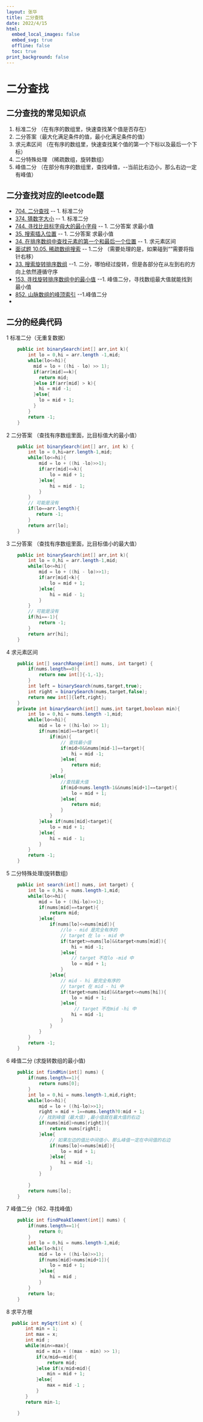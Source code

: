 ```yaml
---
layout: 张华
title: 二分查找
date: 2022/4/15
html:
  embed_local_images: false
  embed_svg: true
  offline: false
  toc: true
print_background: false
---
```


# 二分查找

## 二分查找的常见知识点

1. 标准二分 （在有序的数组里，快速查找某个值是否存在）
2. 二分答案（最大化满足条件的值，最小化满足条件的值）
3. 求元素区间 （在有序的数组里，快速查找某个值的第一个下标以及最后一个下标）
4. 二分特殊处理 （稀疏数组，旋转数组）
5. 峰值二分 （在部分有序的数组里，查找峰值，--当前比右边小，那么右边一定有峰值）


## 二分查找对应的leetcode题

+ [704. 二分查找](https://leetcode-cn.com/problems/binary-search/) -- 1. 标准二分
+ [374. 猜数字大小](https://leetcode-cn.com/problems/guess-number-higher-or-lower/) -- 1. 标准二分
+ [744. 寻找比目标字母大的最小字母](https://leetcode-cn.com/problems/find-smallest-letter-greater-than-target/) -- 1. 二分答案 求最小值
+ [35. 搜索插入位置](https://leetcode-cn.com/problems/search-insert-position/submissions/)  -- 1. 二分答案 求最小值
+ [34. 在排序数组中查找元素的第一个和最后一个位置](https://leetcode-cn.com/problems/find-first-and-last-position-of-element-in-sorted-array/) -- 1. 求元素区间
+ [面试题 10.05. 稀疏数组搜索](https://leetcode-cn.com/problems/sparse-array-search-lcci/) -- 1.二分 （需要处理的是，如果碰到“”需要将指针右移）
+ [33. 搜索旋转排序数组](https://leetcode-cn.com/problems/search-in-rotated-sorted-array/submissions/) --1. 二分，哪怕经过旋转，但是各部分在从左到右的方向上依然遵循守序
+ [153. 寻找旋转排序数组中的最小值](https://leetcode-cn.com/problems/find-minimum-in-rotated-sorted-array/) --1. 峰值二分，寻找数组最大值就能找到最小值
+ [852. 山脉数组的峰顶索引](https://leetcode-cn.com/problems/peak-index-in-a-mountain-array/) --1.峰值二分
+ 


## 二分的经典代码

1 标准二分（无重复数据）

~~~~java
    public int binarySearch(int[] arr,int k){
        int lo = 0,hi = arr.length -1,mid;
        while(lo<=hi){
          mid = lo + ((hi - lo) >> 1);
          if(arr[mid]==k){
            return mid;
          }else if(arr[mid] > k){
            hi = mid -1;
          }else{
            lo = mid + 1;
          }
        }
        return -1;
    }
~~~~

2 二分答案 （查找有序数组里面，比目标值大的最小值）

~~~~java
    public int binarySearch(int[] arr, int k) {
        int lo = 0,hi=arr.length-1,mid;
        while(lo<=hi){
            mid = lo + ((hi -lo)>>1);
            if(arr[mid]<=k){
                lo = mid + 1;
            }else{
                hi = mid - 1;
            }
        }
        // 可能是没有
        if(lo==arr.length){
           return -1;
        }
        return arr[lo];
    }
~~~~

3 二分答案 （查找有序数组里面，比目标值小的最大值）

~~~~java
    public int binarySearch(int[] arr,int k){
        int lo = 0,hi = arr.length-1,mid;
        while(lo<=hi){
            mid = lo + ((hi - lo)>>1);
            if(arr[mid]<k){
                lo = mid + 1;
            }else{
                hi = mid - 1;
            }
        }
        // 可能是没有
        if(hi==-1){
            return -1;
        }
        return arr[hi];
    }
~~~~

4 求元素区间

~~~~java
    public int[] searchRange(int[] nums, int target) {
        if(nums.length==0){
            return new int[]{-1,-1};
        }
        int left = binarySearch(nums,target,true);
        int right = binarySearch(nums,target,false);
        return new int[]{left,right};
    }
    private int binarySearch(int[] nums,int target,boolean min){
        int lo = 0,hi = nums.length -1,mid;
        while(lo<=hi){
            mid = lo + ((hi-lo) >> 1);
            if(nums[mid]==target){
                if(min){
                    // 查找最小值
                    if(mid>0&&nums[mid-1]==target){
                        hi = mid -1;
                    }else{
                        return mid;
                    }
                }else{
                    //查找最大值
                    if(mid<nums.length-1&&nums[mid+1]==target){
                        lo = mid + 1;
                    }else{
                        return mid;
                    }
                }
            }else if(nums[mid]<target){
                lo = mid + 1;
            }else{
                hi = mid - 1;
            }
        }
        return -1;
    }
~~~~

5 二分特殊处理(旋转数组)

~~~~java
    public int search(int[] nums, int target) {
        int lo = 0,hi = nums.length-1,mid;
        while(lo<=hi){
            mid = lo + ((hi-lo)>>1);
            if(nums[mid]==target){
                return mid;
            }else{
                if(nums[lo]<=nums[mid]){
                    //lo - mid 是完全有序的
                    // target 在 lo - mid 中
                    if(target>=nums[lo]&&target<nums[mid]){
                        hi = mid -1;
                    }else{
                        // target 不在lo -mid 中
                        lo = mid + 1;
                    }
                }else{
                    // mid - hi 是完全有序的
                    // target 在 mid - hi 中
                    if(target>nums[mid]&&target<=nums[hi]){
                        lo = mid + 1;
                    }else{
                         // target 不在mid -hi 中
                        hi = mid -1;
                    }
                }
            }
        }
        return -1;
    }

~~~~

6 峰值二分 (求旋转数组的最小值)

~~~~java
    public int findMin(int[] nums) {
        if(nums.length==1){
            return nums[0];
        }
        int lo = 0,hi = nums.length-1,mid,right;
        while(lo<=hi){
            mid = lo + ((hi-lo)>>1);
            right = mid + 1==nums.length?0:mid + 1;
            // 找到峰值（最大值）,最小值就在最大值的右边
            if(nums[mid]>nums[right]){
                return nums[right];
            }else{
                // 如果左边的值比中间值小，那么峰值一定在中间值的右边
                if(nums[lo]<=nums[mid]){
                    lo = mid + 1;
                }else{
                    hi = mid -1;
                }
            }
            
        }
        return nums[lo];
    }
~~~~

7 峰值二分（162. 寻找峰值）
~~~~java
    public int findPeakElement(int[] nums) {
        if(nums.length==1){
            return 0;
        }
        int lo = 0,hi = nums.length-1,mid;
        while(lo<hi){
            mid = lo + ((hi-lo)>>1);
            if(nums[mid]<nums[mid+1]){
                lo = mid + 1;
            }else{
                hi = mid ;
            }
        }
        return lo;
    }
~~~~

8 求平方根

~~~~java
  public int mySqrt(int x) {
       int min = 1;
       int max = x;
       int mid ;
       while(min<=max){
           mid = min + ((max - min) >> 1);
           if(x/mid==mid){
               return mid;
           }else if(x/mid>mid){
               min = mid + 1;
           }else{
               max = mid -1 ;
           }
       }
       return min-1;

    }
~~~~